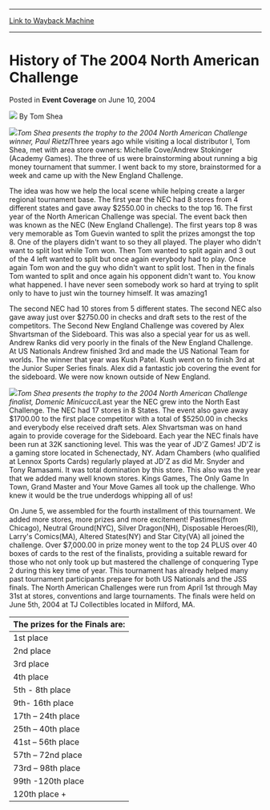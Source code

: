 
---
[Link to Wayback Machine](https://web.archive.org/web/20220930071109/https://magic.wizards.com/en/articles/archive/event-coverage/history-2004-north-american-challenge-2004-06-10)

[_metadata_:author]:- "Tom Shea"
[_metadata_:description]:- "Tom Shea presents the trophy to the 2004 North American Challenge winner, Paul RietzlThree years ago while visiting a local distributor I, Tom Shea, met with area store owners: Michelle Cove/Andrew Stokinger (Academy Games). The three of us were brainstorming about running a big money tournament that summer. I went back to my store, brainstormed for a week and came up with the"
[_metadata_:generator]:- "Drupal 7 (http://drupal.org)"
[_metadata_:node]:- "580831"
[_metadata_:publish_date]:- "2004-06-10"
[_metadata_:source]:- "div-main-content"
[_metadata_:title]:- "History of The 2004 North American Challenge"
[_metadata_:wayback_capture_timestamp]:- "2022-09-30 07:11:09"
[_metadata_:wayback_raw_url]:- "https://web.archive.org/web/20220930071109id_/https://magic.wizards.com/en/articles/archive/event-coverage/history-2004-north-american-challenge-2004-06-10"
[_metadata_:wayback_url]:- "https://magic.wizards.com/en/articles/archive/event-coverage/history-2004-north-american-challenge-2004-06-10"
---


History of The 2004 North American Challenge
============================================



 Posted in **Event Coverage**
 on June 10, 2004 






![](https://media.magic.wizards.com/styles/auth_small/public/generic-avatar-150_184.png)
By Tom Shea












![](https://media.magic.wizards.com/image_legacy_migration/sideboard/images/nac04/aawardwinner.jpg)*Tom Shea presents the trophy to the 2004 North American Challenge winner, Paul Rietzl*Three years ago while visiting a local distributor I, Tom Shea, met with area store owners: Michelle Cove/Andrew Stokinger (Academy Games). The three of us were brainstorming about running a big money tournament that summer. I went back to my store, brainstormed for a week and came up with the New England Challenge.


The idea was how we help the local scene while helping create a larger regional tournament base. The first year the NEC had 8 stores from 4 different states and gave away $2550.00 in checks to the top 16. The first year of the North American Challenge was special. The event back then was known as the NEC (New England Challenge). The first years top 8 was very memorable as Tom Guevin wanted to split the prizes amongst the top 8. One of the players didn't want to so they all played. The player who didn't want to split lost while Tom won. Then Tom wanted to split again and 3 out of the 4 left wanted to split but once again everybody had to play. Once again Tom won and the guy who didn't want to split lost. Then in the finals Tom wanted to split and once again his opponent didn't want to. You know what happened. I have never seen somebody work so hard at trying to split only to have to just win the tourney himself. It was amazing1


The second NEC had 10 stores from 5 different states. The second NEC also gave away just over $2750.00 in checks and draft sets to the rest of the competitors. The Second New England Challenge was covered by Alex Shvartsman of the Sideboard. This was also a special year for us as well. Andrew Ranks did very poorly in the finals of the New England Challenge. At US Nationals Andrew finished 3rd and made the US National Team for worlds. The winner that year was Kush Patel. Kush went on to finish 3rd at the Junior Super Series finals. Alex did a fantastic job covering the event for the sideboard. We were now known outside of New England.


![](https://media.magic.wizards.com/image_legacy_migration/sideboard/images/nac04/aawardfinalist.jpg)*Tom Shea presents the trophy to the 2004 North American Challenge finalist, Domenic Minicucci*Last year the NEC grew into the North East Challenge. The NEC had 17 stores in 8 States. The event also gave away $1700.00 to the first place competitor with a total of $5250.00 in checks and everybody else received draft sets. Alex Shvartsman was on hand again to provide coverage for the Sideboard. Each year the NEC finals have been run at 32K sanctioning level. This was the year of JD'Z Games! JD'Z is a gaming store located in Schenectady, NY. Adam Chambers (who qualified at Lennox Sports Cards) regularly played at JD'Z as did Mr. Snyder and Tony Ramasami. It was total domination by this store. This also was the year that we added many well known stores. Kings Games, The Only Game In Town, Grand Master and Your Move Games all took up the challenge. Who knew it would be the true underdogs whipping all of us!


On June 5, we assembled for the fourth installment of this tournament. We added more stores, more prizes and more excitement! Pastimes(from Chicago), Neutral Ground(NYC), Silver Dragon(NH), Disposable Heroes(RI), Larry's Comics(MA), Altered States(NY) and Star City(VA) all joined the challenge. Over $7,000.00 in prize money went to the top 24 PLUS over 40 boxes of cards to the rest of the finalists, providing a suitable reward for those who not only took up but mastered the challenge of conquering Type 2 during this key time of year. This tournament has already helped many past tournament participants prepare for both US Nationals and the JSS finals. The North American Challenges were run from April 1st through May 31st at stores, conventions and large tournaments. The finals were held on June 5th, 2004 at TJ Collectibles located in Milford, MA.




| **The prizes for the Finals are:** |
| --- |
| 1st place | $2,500.00 |
| 2nd place | $1,250.00 |
| 3rd place | $625.00 |
| 4th place | $350.00 |
| 5th - 8th place | $200.00 |
| 9th- 16th place | $125.00 |
| 17th – 24th place | $100.00 |
| 25th – 40th place | 1 box each |
| 41st – 56th place | ¾ box each |
| 57th – 72nd place | ½ box each |
| 73rd – 98th place | ¼ box each |
| 99th -120th place | 2 draft sets |
| 120th place + | 1 draft set |







